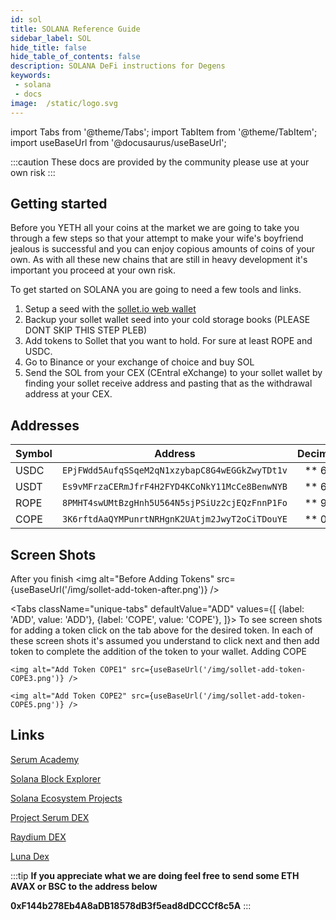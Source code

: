 ```yaml
---
id: sol
title: SOLANA Reference Guide
sidebar_label: SOL
hide_title: false
hide_table_of_contents: false
description: SOLANA DeFi instructions for Degens
keywords: 
 - solana
 - docs
image:  /static/logo.svg
---
```


import Tabs from '@theme/Tabs';
import TabItem from '@theme/TabItem';
import useBaseUrl from '@docusaurus/useBaseUrl';

:::caution
These docs are provided by the community please use at your own risk
:::

## Getting started

Before you YETH all your coins at the market we are going to take you through a few steps so that your attempt to make your wife's boyfriend jealous is successful and you can enjoy copious amounts of coins of your own.
As with all these new chains that are still in heavy development it's important you proceed at your own risk.

To get started on SOLANA you are going to need a few tools and links. 

1. Setup a seed with the [sollet.io web wallet](https://sollet.io/) 
1. Backup your sollet wallet seed into your cold storage books (PLEASE DONT SKIP THIS STEP PLEB)
1. Add tokens to Sollet that you want to hold. For sure at least ROPE and USDC.
1. Go to Binance or your exchange of choice and buy SOL
1. Send the SOL from your CEX (CEntral eXchange) to your sollet wallet by finding your sollet receive address and pasting that as the withdrawal address at your CEX.

## Addresses

| Symbol		|	Address										|	Decimals	|
| ------------- | 	:------------------:						| 	---------: 	|
| USDC			| `EPjFWdd5AufqSSqeM2qN1xzybapC8G4wEGGkZwyTDt1v`|	 ** 6  **	| 
| USDT			| `Es9vMFrzaCERmJfrF4H2FYD4KCoNkY11McCe8BenwNYB`|	 ** 6  **	| 
| ROPE			| `8PMHT4swUMtBzgHnh5U564N5sjPSiUz2cjEQzFnnP1Fo`|	 ** 9 **	|	
| COPE			| `3K6rftdAaQYMPunrtNRHgnK2UAtjm2JwyT2oCiTDouYE`|	 ** 0  **	|


## Screen Shots
After you finish
<img alt="Before Adding Tokens" src={useBaseUrl('/img/sollet-add-token-after.png')} />

<Tabs
  className="unique-tabs"
  defaultValue="ADD"
  values={[
    {label: 'ADD', value: 'ADD'},
    {label: 'COPE', value: 'COPE'},
  ]}>
  <TabItem value="ADD">
	To see screen shots for adding a token click on the tab above for the desired token.
	In each of these screen shots it's assumed you understand to click next and then add token
	to complete the addition of the token to your wallet.
  </TabItem>
  <TabItem value="COPE">
	Adding COPE
	
	<img alt="Add Token COPE1" src={useBaseUrl('/img/sollet-add-token-COPE3.png')} />
	
	<img alt="Add Token COPE2" src={useBaseUrl('/img/sollet-add-token-COPE5.png')} />

	
  </TabItem>
  
</Tabs>

## Links 

[Serum Academy](https://serum-academy.com/en/)

[Solana Block Explorer](https://explorer.solana.com/)

[Solana Ecosystem Projects](https://solana.com/ecosystem)

[Project Serum DEX](https://dex.projectserum.com/)

[Raydium DEX](https://dex.raydium.io/)

[Luna Dex](https://lunadex.com/)

:::tip
**If you appreciate what we are doing feel free to send some ETH AVAX or BSC to the address below**

**0xF144b278Eb4A8aDB18578dB3f5ead8dDCCCf8c5A**
:::